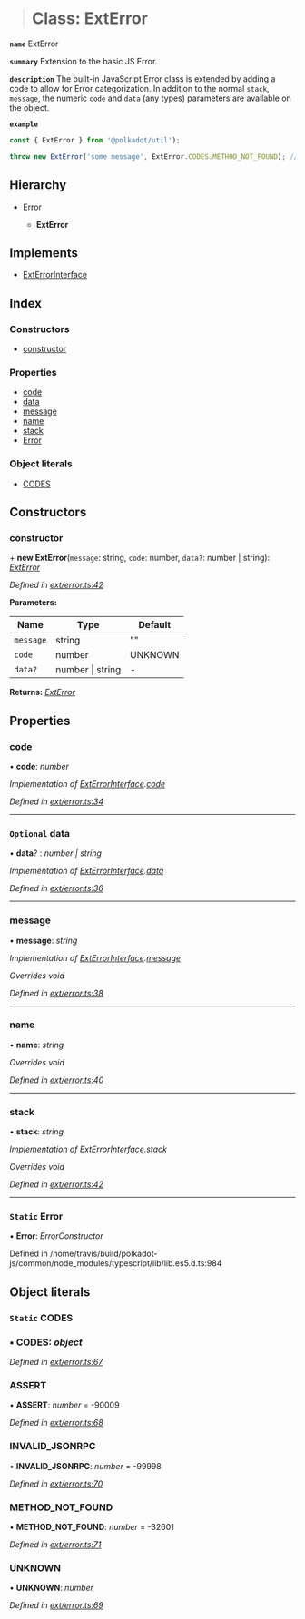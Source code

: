 > # Class: ExtError

**`name`** ExtError

**`summary`** Extension to the basic JS Error.

**`description`** 
The built-in JavaScript Error class is extended by adding a code to allow for Error categorization. In addition to the normal `stack`, `message`, the numeric `code` and `data` (any types) parameters are available on the object.

**`example`** 
<BR>

```javascript
const { ExtError } from '@polkadot/util');

throw new ExtError('some message', ExtError.CODES.METHOD_NOT_FOUND); // => error.code = -32601
```

## Hierarchy

* Error

  * **ExtError**

## Implements

* [ExtErrorInterface](../interfaces/_types_.exterrorinterface.md)

## Index

### Constructors

* [constructor](_ext_error_.exterror.md#constructor)

### Properties

* [code](_ext_error_.exterror.md#code)
* [data](_ext_error_.exterror.md#optional-data)
* [message](_ext_error_.exterror.md#message)
* [name](_ext_error_.exterror.md#name)
* [stack](_ext_error_.exterror.md#stack)
* [Error](_ext_error_.exterror.md#static-error)

### Object literals

* [CODES](_ext_error_.exterror.md#static-codes)

## Constructors

###  constructor

\+ **new ExtError**(`message`: string, `code`: number, `data?`: number | string): *[ExtError](_ext_error_.exterror.md)*

*Defined in [ext/error.ts:42](https://github.com/polkadot-js/common/blob/25fc033/packages/util/src/ext/error.ts#L42)*

**Parameters:**

Name | Type | Default |
------ | ------ | ------ |
`message` | string | "" |
`code` | number |  UNKNOWN |
`data?` | number \| string | - |

**Returns:** *[ExtError](_ext_error_.exterror.md)*

## Properties

###  code

• **code**: *number*

*Implementation of [ExtErrorInterface](../interfaces/_types_.exterrorinterface.md).[code](../interfaces/_types_.exterrorinterface.md#code)*

*Defined in [ext/error.ts:34](https://github.com/polkadot-js/common/blob/25fc033/packages/util/src/ext/error.ts#L34)*

___

### `Optional` data

• **data**? : *number | string*

*Implementation of [ExtErrorInterface](../interfaces/_types_.exterrorinterface.md).[data](../interfaces/_types_.exterrorinterface.md#optional-data)*

*Defined in [ext/error.ts:36](https://github.com/polkadot-js/common/blob/25fc033/packages/util/src/ext/error.ts#L36)*

___

###  message

• **message**: *string*

*Implementation of [ExtErrorInterface](../interfaces/_types_.exterrorinterface.md).[message](../interfaces/_types_.exterrorinterface.md#message)*

*Overrides void*

*Defined in [ext/error.ts:38](https://github.com/polkadot-js/common/blob/25fc033/packages/util/src/ext/error.ts#L38)*

___

###  name

• **name**: *string*

*Overrides void*

*Defined in [ext/error.ts:40](https://github.com/polkadot-js/common/blob/25fc033/packages/util/src/ext/error.ts#L40)*

___

###  stack

• **stack**: *string*

*Implementation of [ExtErrorInterface](../interfaces/_types_.exterrorinterface.md).[stack](../interfaces/_types_.exterrorinterface.md#stack)*

*Overrides void*

*Defined in [ext/error.ts:42](https://github.com/polkadot-js/common/blob/25fc033/packages/util/src/ext/error.ts#L42)*

___

### `Static` Error

▪ **Error**: *ErrorConstructor*

Defined in /home/travis/build/polkadot-js/common/node_modules/typescript/lib/lib.es5.d.ts:984

## Object literals

### `Static` CODES

### ▪ **CODES**: *object*

*Defined in [ext/error.ts:67](https://github.com/polkadot-js/common/blob/25fc033/packages/util/src/ext/error.ts#L67)*

###  ASSERT

• **ASSERT**: *number* =  -90009

*Defined in [ext/error.ts:68](https://github.com/polkadot-js/common/blob/25fc033/packages/util/src/ext/error.ts#L68)*

###  INVALID_JSONRPC

• **INVALID_JSONRPC**: *number* =  -99998

*Defined in [ext/error.ts:70](https://github.com/polkadot-js/common/blob/25fc033/packages/util/src/ext/error.ts#L70)*

###  METHOD_NOT_FOUND

• **METHOD_NOT_FOUND**: *number* =  -32601

*Defined in [ext/error.ts:71](https://github.com/polkadot-js/common/blob/25fc033/packages/util/src/ext/error.ts#L71)*

###  UNKNOWN

• **UNKNOWN**: *number*

*Defined in [ext/error.ts:69](https://github.com/polkadot-js/common/blob/25fc033/packages/util/src/ext/error.ts#L69)*